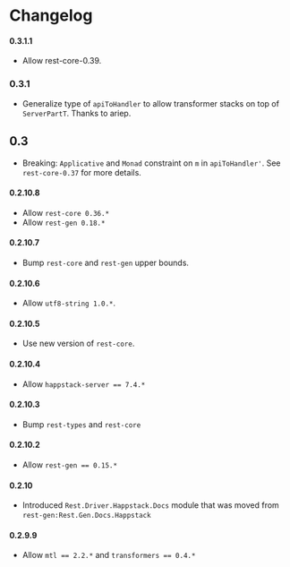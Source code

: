# Changelog

#### 0.3.1.1

* Allow rest-core-0.39.

### 0.3.1

* Generalize type of `apiToHandler` to allow transformer stacks on top
  of `ServerPartT`. Thanks to ariep.

## 0.3

* Breaking: `Applicative` and `Monad` constraint on `m` in
  `apiToHandler'`. See `rest-core-0.37` for more details.

#### 0.2.10.8

* Allow `rest-core 0.36.*`
* Allow `rest-gen 0.18.*`

#### 0.2.10.7

* Bump `rest-core` and `rest-gen` upper bounds.

#### 0.2.10.6

* Allow `utf8-string 1.0.*`.

#### 0.2.10.5

* Use new version of `rest-core`.

#### 0.2.10.4

* Allow `happstack-server == 7.4.*`

#### 0.2.10.3

* Bump `rest-types` and `rest-core`

#### 0.2.10.2

* Allow `rest-gen == 0.15.*`

#### 0.2.10

* Introduced `Rest.Driver.Happstack.Docs` module that was moved from `rest-gen:Rest.Gen.Docs.Happstack`

#### 0.2.9.9

* Allow `mtl == 2.2.*` and `transformers == 0.4.*`
